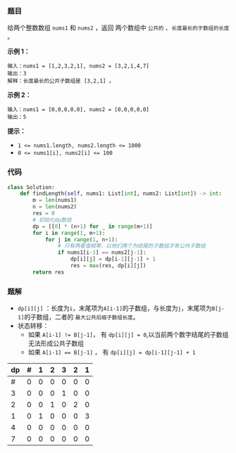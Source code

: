 ### 题目

给两个整数数组 `nums1` 和 `nums2` ，返回 两个数组中 `公共的` 、`长度最长的子数组的长度` 。

**示例 1：**

```
输入：nums1 = [1,2,3,2,1], nums2 = [3,2,1,4,7]
输出：3
解释：长度最长的公共子数组是 [3,2,1] 。
```

**示例 2：**

```
输入：nums1 = [0,0,0,0,0], nums2 = [0,0,0,0,0]
输出：5
``` 

**提示：**

- `1 <= nums1.length, nums2.length <= 1000`
- `0 <= nums1[i], nums2[i] <= 100`

### 代码

```python
class Solution:
    def findLength(self, nums1: List[int], nums2: List[int]) -> int:
        m = len(nums1)
        n = len(nums2)
        res = 0
        # 初始化dp数组
        dp = [[0] * (n+1) for _ in range(m+1)]
        for i in range(1, m+1):
            for j in range(1, n+1):
                # 只有两者值相等，以他们两个为结尾的子数组才有公共子数组
                if nums1[i-1] == nums2[j-1]:
                    dp[i][j] = dp[i-1][j-1] + 1
                    res = max(res, dp[i][j])
        return res
```

### 题解

- `dp[i][j]` ：长度为`i`，末尾项为`A[i-1]`的子数组，与长度为`j`，末尾项为`B[j-1]`的子数组，二者的 `最大公共后缀子数组长度`。
- 状态转移：
    - 如果 `A[i-1] != B[j-1]`， 有 `dp[i][j] = 0`,以当前两个数字结尾的子数组无法形成公共子数组
    - 如果 `A[i-1] == B[j-1]` ， 有 `dp[i][j] = dp[i-1][j-1] + 1`

|dp|#|1|2|3|2|1|
|--|--|--|--|--|--|--|
|#|0|0|0|0|0|0|
|3|0|0|0|1|0|0|
|2|0|0|1|0|2|0|
|1|0|1|0|0|0|3|
|4|0|0|0|0|0|0|
|7|0|0|0|0|0|0|